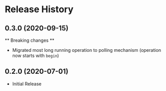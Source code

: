 # Release History

## 0.3.0 (2020-09-15)

** Breaking changes **

- Migrated most long running operation to polling mechanism (operation now starts with `begin`)

## 0.2.0 (2020-07-01)

* Initial Release
